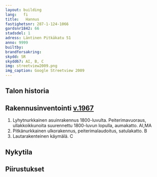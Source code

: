```yaml
---
layout: building
lang:   fi
title:   Hannus
fastighetsnr: 287-1-124-1066
gardsnr1842: 66
stadsdel: 1
adress: Läntinen Pitkäkatu 51
anno: 9999
builtby:
brandforsakring:
skydd: SR
skydd67: AI, B, C
img: streetview2009.png
img_caption: Google Streetview 2009
---
```

## Talon historia

## Rakennusinventointi <a href="/sources/keinanen_karki.pdf">v.1967</a>
1. Lyhytnurkkainen asuinrakennus 1800-luvulta. Peiterimavuoraus, ullakkoikkunoita suurennettu 1800-luvun lopulla, aumakatto. AI,MA
2. Pitkänurkkainen ulkorakennus, peiterimalaudoitus, satulakatto. B
3. Lautarakenteinen käymälä. C

## Nykytila


## Piirustukset